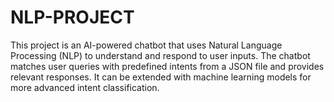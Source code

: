 # NLP-PROJECT
This project is an AI-powered chatbot that uses Natural Language Processing (NLP) to understand and respond to user inputs. The chatbot matches user queries with predefined intents from a JSON file and provides relevant responses. It can be extended with machine learning models for more advanced intent classification.
